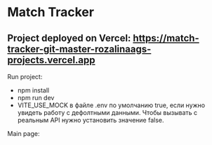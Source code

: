# Match Tracker

## Project deployed on Vercel: https://match-tracker-git-master-rozalinaags-projects.vercel.app

Run project:
- npm install 
- npm run dev
- VITE_USE_MOCK в файле .env по умолчанию true, если нужно увидеть работу с дефолтными данными. Чтобы вызывать с реальным API нужно установить значение false.

Main page:

